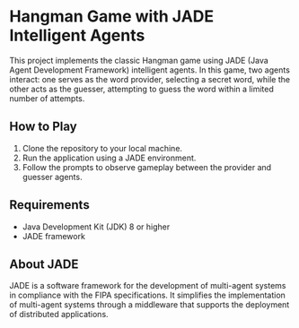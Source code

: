 # Hangman Game with JADE Intelligent Agents

This project implements the classic Hangman game using JADE (Java Agent Development Framework) intelligent agents. In this game, two agents interact: one serves as the word provider, selecting a secret word, while the other acts as the guesser, attempting to guess the word within a limited number of attempts.

## How to Play

1. Clone the repository to your local machine.
2. Run the application using a JADE environment.
3. Follow the prompts to observe gameplay between the provider and guesser agents.

## Requirements

- Java Development Kit (JDK) 8 or higher
- JADE framework

## About JADE

JADE is a software framework for the development of multi-agent systems in compliance with the FIPA specifications. It simplifies the implementation of multi-agent systems through a middleware that supports the deployment of distributed applications.
